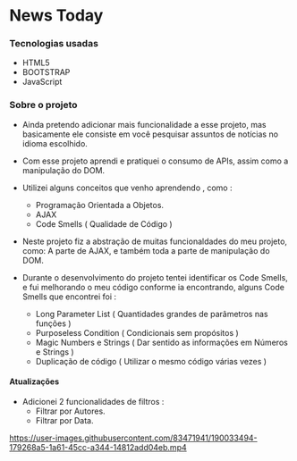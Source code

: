 # News Today

### Tecnologias usadas

- HTML5
- BOOTSTRAP
- JavaScript

### Sobre o projeto

- Ainda pretendo adicionar mais funcionalidade a esse projeto, mas basicamente ele consiste em você pesquisar assuntos de notícias no idioma escolhido.

- Com esse projeto aprendi e pratiquei o consumo de APIs, assim como a manipulação do DOM.

- Utilizei alguns conceitos que venho aprendendo , como :
  - Programação Orientada a Objetos.
  - AJAX
  - Code Smells ( Qualidade de Código )

- Neste projeto fiz a abstração de muitas funcionaldades do meu projeto, como: A parte de AJAX, e também toda a parte de manipulação do DOM.

- Durante o desenvolvimento do projeto tentei identificar os Code Smells, e fui melhorando o meu código conforme ia encontrando, alguns Code Smells que encontrei foi :
   - Long Parameter List ( Quantidades grandes de parâmetros nas funções )
   - Purposeless Condition ( Condicionais sem propósitos )
   - Magic Numbers e Strings ( Dar sentido as informações em Números e Strings )
   - Duplicação de código ( Utilizar o mesmo código várias vezes )

#### Atualizações
- Adicionei 2 funcionalidades de filtros :
  - Filtrar por Autores.
  - Filtrar por Data.

https://user-images.githubusercontent.com/83471941/190033494-179268a5-1a61-45cc-a344-14812add04eb.mp4

